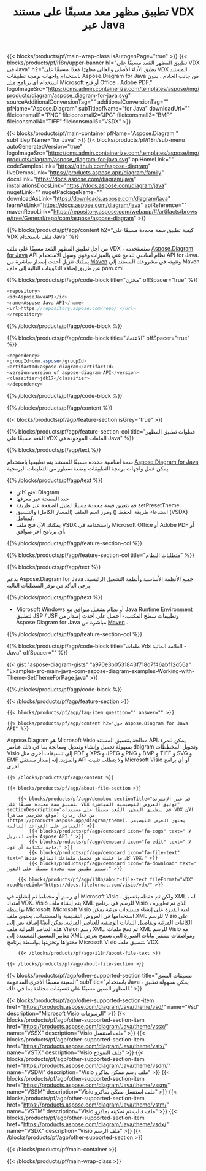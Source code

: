 ﻿---
title: تطبيق مظهر معد مسبقًا على مستند VDX عبر Java 
weight: 3050
url: /ar/Java/theme/vdx/ 
description: Java شفرة المصدر لتطبيق سمة محددة مسبقًا على ملف vdx في Java Runtime Environment لتطبيق JSP / JSF وتطبيقات سطح المكتب.
---
{{< blocks/products/pf/main-wrap-class isAutogenPage="true" >}}
{{< blocks/products/pf/i18n/upper-banner h1="تطبيق المظهر المُعد مسبقًا على VDX في Java" h2="يطبق الأداء الأصلي والعالي مظهرًا مُعدًا مسبقًا على VDX المستند باستخدام واجهات برمجة تطبيقات Aspose.Diagram for Java من جانب الخادم ، بدون استخدام أي برنامج مثل Microsoft أو فتح Office ، Adobe PDF." logoImageSrc="https://cms.admin.containerize.com/templates/aspose/img/products/diagram/aspose_diagram-for-java.svg" sourceAdditionalConversionTag="" additionalConversionTag="" pfName="Aspose.Diagram" subTitlepfName="for Java" downloadUrl="" fileiconsmall1="PNG" fileiconsmall2="JPG" fileiconsmall3="BMP" fileiconsmall4="TIFF" fileiconsmall5="VSDX" >}}

{{< blocks/products/pf/main-container pfName="Aspose.Diagram " subTitlepfName="for Java" >}}
{{< blocks/products/pf/i18n/sub-menu autoGeneratedVersion="true" logoImageSrc="https://cms.admin.containerize.com/templates/aspose/img/products/diagram/aspose_diagram-for-java.svg" apiHomeLink="" codeSamplesLink="https://github.com/aspose-diagram" liveDemosLink="https://products.aspose.app/diagram/family" docsLink="https://docs.aspose.com/diagram/java" installationsDocsLink="https://docs.aspose.com/diagram/java" nugetLink="" nugetPackageName="" downloadAsLink="https://downloads.aspose.com/diagram/java" learnAsLink="https://docs.aspose.com/diagram/java" apiReference="" mavenRepoLink="https://repository.aspose.com/webapp/#/artifacts/browse/tree/General/repo/com/aspose/aspose-diagram" >}}

{{% blocks/products/pf/agp/content h2="كيفية تطبيق سمة محددة مسبقًا على VDX ملف باستخدام Java" %}}

 من أجل تطبيق المظهر المُعد مسبقًا على ملف VDX ، سنستخدمه
 [Aspose.Diagram for Java](https://products.aspose.com/diagram/java) 
 API نظام أساسي للدمج غني بالميزات وقوي وسهل الاستخدام API for Java. يمكنك تنزيل أحدث إصدار مباشرة من
 [Maven](https://repository.aspose.com/webapp/#/artifacts/browse/tree/General/repo/com/aspose/aspose-diagram) 
 وتثبيته في مشروعك المستند إلى Maven عن طريق إضافة التكوينات التالية إلى ملف pom.xml.

{{% blocks/products/pf/agp/code-block title="مخزن" offSpacer="true" %}}

```cs
<repository>
<id>AsposeJavaAPI</id>
<name>Aspose Java API</name>
<url>https://repository.aspose.com/repo/ </url>
</repository>


```

{{% /blocks/products/pf/agp/code-block %}}

{{% blocks/products/pf/agp/code-block title="الاعتماد" offSpacer="true" %}}

```cs
<dependency>
<groupId>com.aspose</groupId>
<artifactId>aspose-diagram</artifactId>
<version>version of aspose-diagram API</version>
<classifier>jdk17</classifier>
</dependency>


```

{{% /blocks/products/pf/agp/code-block %}}

{{% /blocks/products/pf/agp/content %}}

{{< blocks/products/pf/agp/feature-section isGrey="true" >}}

{{% blocks/products/pf/agp/feature-section-col title="خطوات تطبيق المظهر المُعد مسبقًا على VDX الملفات الموجودة في Java" %}}

{{% blocks/products/pf/agp/text %}}

 سمة أساسية محددة مسبقًا للمستند يتم تطبيقها باستخدام
[Aspose.Diagram for Java](https://products.aspose.com/diagram/java) 
 يمكن عمل واجهات برمجة التطبيقات ببضعة سطور من التعليمات البرمجية.

{{% /blocks/products/pf/agp/text %}}

+ افتح كائن Diagram
+ حدد الصفحة عبر معرفها
+ قم بتعيين قيمة محددة مسبقًا لمثيل الصفحة عبر طريقة setPresetTheme
+ استدعاء طريقة الحفظ () ومرر اسم الملف (المسار الكامل) والتنسيق (VSDX) كمعامل.
+ يمكنك الآن فتح ملف VSDX واستخدامه في Microsoft Office أو Adobe PDF أو أي برنامج آخر متوافق.

{{% /blocks/products/pf/agp/feature-section-col %}}

{{% blocks/products/pf/agp/feature-section-col title="متطلبات النظام" %}}

{{% blocks/products/pf/agp/text %}}

 يدعم Aspose.Diagram for Java جميع الأنظمة الأساسية وأنظمة التشغيل الرئيسية. يرجى التأكد من توفر المتطلبات التالية.

{{% /blocks/products/pf/agp/text %}}

- Microsoft Windows أو نظام تشغيل متوافق مع Java Runtime Environment لتطبيق JSP / JSF وتطبيقات سطح المكتب.- احصل على أحدث إصدار من Aspose.Diagram for Java مباشرة من    [Maven](https://repository.aspose.com/webapp/#/artifacts/browse/tree/General/repo/com/aspose/aspose-diagram)  .

{{% /blocks/products/pf/agp/feature-section-col %}}

{{% blocks/products/pf/agp/code-block title="ملفات Vdx العلامة المائية - Java" offSpacer="" %}}

{{< gist "aspose-diagram-gists" "a970e3b0531843f718d7f46abf12d56a" "Examples-src-main-java-com-aspose-diagram-examples-Working-with-Theme-SetThemeForPage.java" >}}


{{% /blocks/products/pf/agp/code-block %}}

{{< /blocks/products/pf/agp/feature-section >}}

    {{< blocks/products/pf/agp/faq-item question="" answer="" >}}


<!-- aboutfile Starts -->

    {{% blocks/products/pf/agp/content h2="حول Aspose.Diagram for Java API" %}}

 Aspose.Diagram هو Microsoft Visio معالجة بتنسيق المستند API. يمكن للمرء بسهولة تحميل وإنشاء وتعديل ومعالجة بما في ذلك عناصر daigram وتحويل المخططات Visio إلى تنسيقات أخرى مثل PDF و XPS و JPEG و PNG و BMP و TIFF و SVG و EMF والمزيد. إنه إصدار مستقل API ولا يتطلب تثبيت Microsoft Visio أو أي برامج أخرى.  



    {{% /blocks/products/pf/agp/content %}}
    
    {{< blocks/products/pf/agp/about-file-section >}}
    
        {{< blocks/products/pf/agp/demobox sectionTitle="قم عبر الإنترنت بتطبيق سمة محددة مسبقًا على VDX توثيق العروض التوضيحية المباشرة" sectionDescription="قم بتطبيق المظهر المُعد مسبقًا على مستندات VDX الآن من خلال زيارة [موقع تجريبي مباشر](https://products.aspose.app/diagram/theme). يحتوي العرض التوضيحي المباشر على الفوائد التالية" >}}
            {{< blocks/products/pf/agp/democard icon="fa-cogs" text=" لا حاجة لتنزيل Aspose API." >}}
            {{< blocks/products/pf/agp/democard icon="fa-edit" text=" لا حاجة لكتابة أي كود." >}}
            {{< blocks/products/pf/agp/democard icon="fa-file-text" text="كل ما عليك هو تحميل ملفاتك البالغ عددها VDX." >}}
            {{< blocks/products/pf/agp/democard icon="fa-download" text=" سيتم تطبيق سمة محددة مسبقًا على الفور." >}}
    
        {{< blocks/products/pf/agp/i18n/about-file-text fileFormat="VDX" readMoreLink="https://docs.fileformat.com/visio/vdx/" >}}
أي رسم أو مخطط تم إنشاؤه في Microsoft Visio ، ولكن تم حفظه بتنسيق XML ، له امتداد VDX. Visio يتم إنشاء ملف XML للرسم في برنامج Visio ، الذي تم تطويره بواسطة Microsoft. Microsoft Visio لديه القدرة على إنشاء مستندات مرئية يمكن استخدامها في العروض التقديمية والمستندات. يحتوي ملف XML للرسم Visio على الكائنات المرئية وتفاصيل البيانات الوصفية للعناصر المرئية. يمكن أيضًا إضافة نص إلى هذه العناصر المرئية ملف Vision رسم XML. تم دمج ملفات XML للرسم Visio مع معايير التنسيق المستندة إلى XML ومواصفات تشفير بيانات الصورة التي تسمح بعرض محتواها وتخزينها بواسطة برنامج Microsoft Visio بتنسيق ملف VDX. 

        {{< /blocks/products/pf/agp/i18n/about-file-text >}}
    
    {{< /blocks/products/pf/agp/about-file-section >}}

<!-- aboutfile Ends -->

{{< blocks/products/pf/agp/other-supported-section title="تنسيقات النسق المعينة مسبقًا الأخرى المدعومة" subTitle="باستخدام Java ، يمكن بسهولة تطبيق المظهر المعين مسبقًا على تنسيقات مختلفة بما في ذلك." >}}

{{< blocks/products/pf/agp/other-supported-section-item href="https://products.aspose.com/diagram/Java/theme/vsd/" name="Vsd" description="Microsoft Visio الرسومات" >}}
{{< blocks/products/pf/agp/other-supported-section-item href="https://products.aspose.com/diagram/Java/theme/vssx/" name="VSSX" description="Visio ملف استنسل" >}}
{{< blocks/products/pf/agp/other-supported-section-item href="https://products.aspose.com/diagram/Java/theme/vstx/" name="VSTX" description="Visio ملف النموذج" >}}
{{< blocks/products/pf/agp/other-supported-section-item href="https://products.aspose.com/diagram/Java/theme/vsdm/" name="VSDM" description="Visio ملف رسم ممكن بماكرو" >}}
{{< blocks/products/pf/agp/other-supported-section-item href="https://products.aspose.com/diagram/Java/theme/vssm/" name="VSSM" description="Visio ملف استنسل ممكّن بماكرو" >}}
{{< blocks/products/pf/agp/other-supported-section-item href="https://products.aspose.com/diagram/Java/theme/vstm/" name="VSTM" description="Visio ملف قالب تم تمكينه بماكرو" >}}
{{< blocks/products/pf/agp/other-supported-section-item href="https://products.aspose.com/diagram/Java/theme/vsdx/" name="VSDX" description="Visio ملف الرسم" >}}
{{< /blocks/products/pf/agp/other-supported-section >}}

{{< /blocks/products/pf/main-container >}}
    
{{< /blocks/products/pf/main-wrap-class >}}